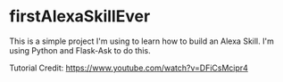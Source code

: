 # firstAlexaSkillEver

This is a simple project I'm using to learn how to build an Alexa Skill. I'm using Python and Flask-Ask to do this.

Tutorial Credit: https://www.youtube.com/watch?v=DFiCsMcipr4
